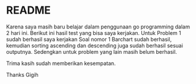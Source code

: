 # README
Karena saya masih baru belajar dalam penggunaan go programming dalam 2 hari ini. Berikut ini hasil test yang bisa saya kerjakan.
Untuk Problem 1 sudah berhasil saya kerjakan
   Soal nomor 1 Barchart sudah berhasil, kemudian sorting ascending dan descending juga sudah berhasil sesuai outputnya.
   Sedengkan untuk problem yang lain masih belum berhasil.

   Trima kasih sudah memberikan kesempatan.

   Thanks
   Gigih
